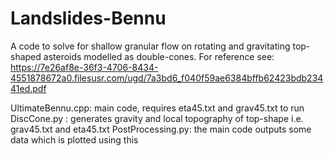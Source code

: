 # Landslides-Bennu
A code to solve for shallow granular flow on rotating and gravitating top-shaped asteroids modelled as double-cones. 
For reference see: https://7e26af8e-36f3-4706-8434-4551878672a0.filesusr.com/ugd/7a3bd6_f040f59ae6384bffb62423bdb23441ed.pdf

UltimateBennu.cpp: main code, requires eta45.txt and grav45.txt to run
DiscCone.py      : generates gravity and local topography of top-shape i.e. grav45.txt and eta45.txt
PostProcessing.py: the main code outputs some data which is plotted using this 
